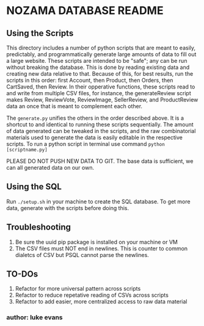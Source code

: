 # NOZAMA DATABASE README

## Using the Scripts
This directory includes a number of python scripts that are meant to easily, predictably, and programmatically generate large amounts of data to fill out a large website.
These scripts are intended to be "safe"; any can be run without breaking the database. This is done by reading existing data and
creating new data relative to that. Because of this, for best results, run the scripts in this order: first Account, then Product, then Orders, then CartSaved, then Review. In their opperative functions, these scripts read to and write from multiple CSV files, for instance, the generateReview script makes Review, ReviewVote, ReviewImage, SellerReview, and ProductReview data an once that is meant to complement each other. 

The `generate.py` unifies the others in the order described above. It is a shortcut to and identical to running these scripts sequentially. The amount of data generated can be tweaked in the scripts, and the raw combinatorial materials used to generate the data is easily editable in the respective scripts.
To run a python script in terminal use command `python [scriptname.py]`

PLEASE DO NOT PUSH NEW DATA TO GIT. The base data is sufficient, we can all generated data on our own.


## Using the SQL
Run `./setup.sh` in your machine to create the SQL database. To get more data, generate with the scripts before doing this.


## Troubleshooting
1. Be sure the uuid pip package is installed on your machine or VM
2. The CSV files must NOT end in newlines. This is counter to common dialetcs of CSV but PSQL cannot parse the newlines.


## TO-DOs
1. Refactor for more universal pattern across scripts
2. Refactor to reduce repetative reading of CSVs across scripts
3. Refactor to add easier, more centralized access to raw data material


### author: luke evans